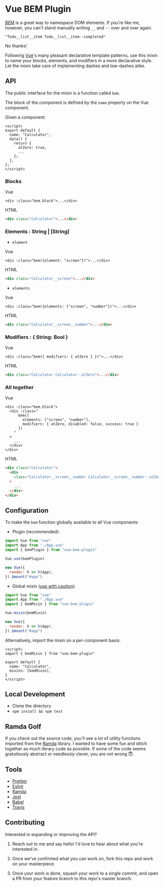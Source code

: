 # Vue BEM Plugin

[BEM](http://getbem.com/introduction/) is a great way to namespace DOM elements.
If you're like me, however, you can't stand manually writing `__` and `--` over
and over again.

`"Todo__list__item Todo__list__item--completed"`

No thanks!

Following [Vue](https://vuejs.org/)'s many pleasant declarative template patterns, use this mixin
to name your blocks, elements, and modifiers in a more declarative style.
Let the mixin take care of implementing dashes and low-dashes alike.

## API

The public interface for the mixin is a function called `bem`.

The block of the component is defined by the `name` property on the Vue
component.

Given a component:

```vue
<script>
export default {
  name: "Calculator",
  data() {
    return {
      atZero: true,
      ...
    };
  },
};
</script>
```

### Blocks

Vue

```vue
<div :class="bem.block">...</div>
```

HTML

```html
<div class="Calculator">...</div>
```

### Elements : String | [String]

- `element`

Vue

```vue
<div :class="bem({element: "screen"})">...</div>
```

HTML

```html
<div class="Calculator__screen">...</div>
```

- `elements`

Vue

```vue
<div :class="bem({elements: ["screen", "number"})">...</div>
```

HTML

```html
<div class="Calculator__screen__number">...</div>
```

### Modifiers : { String: Bool }

Vue

```vue
<div :class="bem({ modifiers: { atZero } })">...</div>
```

HTML

```html
<div class="Calculator Calculator--atZero">...</div>
```

### All together

Vue

```vue
<div :class="bem.block">
  <div :class="
      bem({
        elements: ["screen", "number"],
        modifiers: { atZero, disabled: false, success: true }
      })
    "
  >
    ...
  </div>
</div>
```

HTML

```html
<div class="Calculator">
  <div
    class="Calculator__screen__number Calculator__screen__number--atZero Calculator__screen__number--success"
  >
    ...
  </div>
</div>
```

## Configuration

To make the `bem` function globally available to all Vue components:

- Plugin (recommended):

```js
import Vue from "vue"
import App from "./App.vue"
import { bemPlugin } from "vue-bem-plugin"

Vue.use(bemPlugin)

new Vue({
  render: h => h(App),
}).$mount("#app")
```

- Global mixin ([use with caution](https://vuejs.org/v2/guide/mixins.html#Global-Mixin)):

```js
import Vue from "vue"
import App from "./App.vue"
import { bemMixin } from "vue-bem-plugin"

Vue.mixin(bemMixin)

new Vue({
  render: h => h(App),
}).$mount("#app")
```

Alternatively, import the mixin on a per-component basis:

```vue
<script>
import { bemMixin } from "vue-bem-plugin"

export default {
  name: "Calculator",
  mixins: [bemMixin],
}
</script>
```

## Local Development

- Clone the directory
- `npm install && npm test`

## Ramda Golf

If you check out the source code, you'll see a lot of utility functions
imported from the [Ramda](https://ramdajs.com) library. I wanted to have some
fun and stitch together as much library code as possible. If some of the code
seems gratuitously abstract or needlessly clever, you are not wrong 😇.

## Tools

- [Prettier](https://prettier.io/)
- [Eslint](https://eslint.org/)
- [Ramda](https://ramdajs.com/)
- [Jest](https://jestjs.io/)
- [Babel](https://babeljs.io/)
- [Travis](https://travis-ci.com/)

## Contributing

Interested in expanding or improving the API?

1. Reach out to me and say hello! I'd love to hear about what you're interested
   in.

2. Once we've confirmed what you can work on, fork this repo and work on your
   masterpiece.

3. Once your work is done, squash your work to a single commit, and open a PR
   from your feature branch to this repo's master branch.
